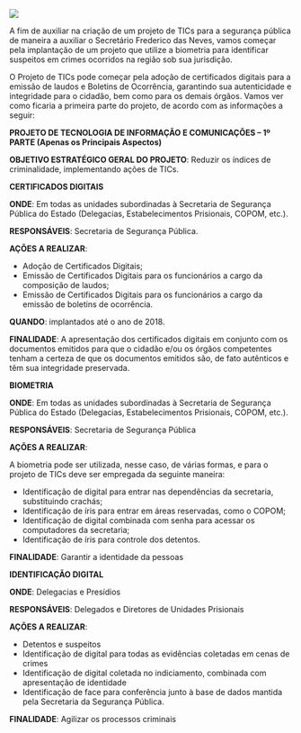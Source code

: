 [![](https://ampli-images.s3.amazonaws.com/production/c40ee967-950e-497e-b99e-8d606638543e/original)](https://ampli-images.s3.amazonaws.com/production/c40ee967-950e-497e-b99e-8d606638543e/original)

A fim de auxiliar na criação de um projeto de TICs para a segurança pública de maneira a auxiliar o Secretário Frederico das Neves, vamos começar pela implantação de um projeto que utilize a biometria para identificar suspeitos em crimes ocorridos na região sob sua jurisdição.

O Projeto de TICs pode começar pela adoção de certificados digitais para a emissão de laudos e Boletins de Ocorrência, garantindo sua autenticidade e integridade para o cidadão, bem como para os demais órgãos. Vamos ver como ficaria a primeira parte do projeto, de acordo com as informações a seguir:

**PROJETO DE TECNOLOGIA DE INFORMAÇÃO E COMUNICAÇÕES – 1º PARTE (Apenas os Principais Aspectos)**

**OBJETIVO ESTRATÉGICO GERAL DO PROJETO**: Reduzir os índices de criminalidade, implementando ações de TICs.

**CERTIFICADOS DIGITAIS**

**ONDE**: Em todas as unidades subordinadas à Secretaria de Segurança Pública do Estado (Delegacias, Estabelecimentos Prisionais, COPOM, etc.).

**RESPONSÁVEIS**: Secretaria de Segurança Pública.

**AÇÕES A REALIZAR**:

- Adoção de Certificados Digitais;
- Emissão de Certificados Digitais para os funcionários a cargo da composição de laudos;
- Emissão de Certificados Digitais para os funcionários a cargo da emissão de boletins de ocorrência.

**QUANDO**: implantados até o ano de 2018.

**FINALIDADE**: A apresentação dos certificados digitais em conjunto com os documentos emitidos para que o cidadão e/ou os órgãos competentes tenham a certeza de que os documentos emitidos são, de fato autênticos e têm sua integridade preservada.

**BIOMETRIA**

**ONDE**: Em todas as unidades subordinadas à Secretaria de Segurança Pública do Estado (Delegacias, Estabelecimentos Prisionais, COPOM, etc.).

**RESPONSÁVEIS**: Secretaria de Segurança Pública

**AÇÕES A REALIZAR**:

A biometria pode ser utilizada, nesse caso, de várias formas, e para o projeto de TICs deve ser empregada da seguinte maneira:

- Identificação de digital para entrar nas dependências da secretaria, substituindo crachás;
- Identificação de íris para entrar em áreas reservadas, como o COPOM;
- Identificação de digital combinada com senha para acessar os computadores da secretaria;
- Identificação de íris para controle dos detentos.

**FINALIDADE**: Garantir a identidade da pessoas

**IDENTIFICAÇÃO DIGITAL**

**ONDE**: Delegacias e Presídios

**RESPONSÁVEIS**: Delegados e Diretores de Unidades Prisionais

**AÇÕES A REALIZAR**:

- Detentos e suspeitos
- Identificação de digital para todas as evidências coletadas em cenas de crimes
- Identificação de digital coletada no indiciamento, combinada com apresentação de identidade
- Identificação de face para conferência junto à base de dados mantida pela Secretaria da Segurança Pública.

**FINALIDADE**: Agilizar os processos criminais
